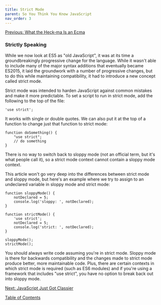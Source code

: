 ```yaml
---
title: Strict Mode
parent: So You Think You Know JavaScript
nav_order: 3
---
```

[Previous: What the Heck-ma Is an Ecma](2-ecma.md)

### Strictly Speaking

While we now look at ES5 as "old JavaScript", it was at its time a groundbreakingly progressive change for the language. While it wasn't able to include many of the major syntax additions that eventually became ES2015, it laid the groundwork with a number of progressive changes, but to do this while maintaining compatibility, it had to introduce a new concept called strict mode.

Strict mode was intended to harden JavaScript against common mistakes and make it more predictable. To set a script to run in strict mode, add the following to the top of the file:
```
'use strict';
```
It works with single or double quotes. We can also put it at the top of a function to change just that function to strict mode:
```
function doSomething() {
    "use strict";
    // do something
}
```

There is no way to switch back to sloppy mode (not an official term, but it's what people call it), so a strict mode context cannot contain a sloppy mode context.

This article won't go very deep into the differences between strict mode and sloppy mode, but here's an example where we try to assign to an undeclared variable in sloppy mode and strict mode:
```
function sloppyMode() {
    notDeclared = 5;
    console.log('sloppy: ', notDeclared);
}

function strictMode() {
    'use strict';
    notDeclared = 5;
    console.log('strict: ', notDeclared);
}

sloppyMode();
strictMode();
```

You should always write code assuming you're in strict mode. Sloppy mode is there for backwards compatibility and the changes made to strict mode produce better, more maintainable code. Plus, there are certain contexts in which strict mode is required (such as ES6 modules) and if you're using a framework that includes "use strict", you have no option to break back out into sloppy mode.

[Next: JavaScript Just Got Classier](4-class.md)

[Table of Contents](0-intro.md)
